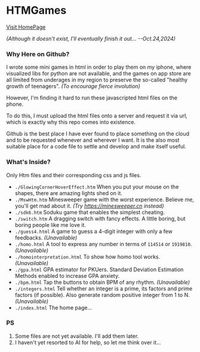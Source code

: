 # HTMGames

[Visit HomePage](https://html-preview.github.io/?url=https://github.com/Joat917/HTMGames/blob/main/index.html)

*(Although it doesn't exist, I'll eventually finish it out... --Oct.24,2024)*

### Why Here on Github?

I wrote some mini games in html in order to play them on my iphone, 
where visualized libs for python are not available, 
and the games on app store are all limited from underages in my region
to preserve the so-called "healthy growth of teenagers". *(To encourage fierce involution)*

However, I'm finding it hard to run these javascripted html files on the phone.

To do this, I must upload the html files onto a server and request it via url, 
which is exactly why this repo comes into existence.

Github is the best place I have ever found to place something on the cloud 
and to be requested whenever and wherever I want. 
It is the also most suitable place for a code file to settle and develop and make itself useful. 

### What's Inside?

Only Htm files and their corresponding css and js files.

- `./GlowingCornerHoverEffect.htm` When you put your mouse on the shapes, there are amazing lights shed on it. 
- `./MswHtm.htm` Minesweeper game with the worst experience. Believe me, you'll get mad about it. *(Try https://minesweeper.cn instead)*
- `./sdk6.htm` Soduku game that enables the simplest cheating. 
- `./switch.htm` A dragging switch with fancy effects. A little boring, but boring people like me love it.  
- `./guess4.html` A game to guess a 4-digit integer with only a few feedbacks. *(Unavailable)*
- `./homo.html` A tool to express any number in terms of `114514` or `1919810`. *(Unavailable)*
- `./homointerpretation.html` To show how homo tool works. *(Unavailable)*
- `./gpa.html` GPA estimator for PKUers. Standard Deviation Estimation Methods enabled to increase GPA anxiety. 
- `./bpm.html` Tap the buttons to obtain BPM of any rhythm. *(Unavailable)*
- `./integers.html` Tell whether an integer is a prime, its factors and prime factors (if possible). Also generate random positive integer from 1 to N. *(Unavailable)*
- `./index.html` The home page...

### PS

1. Some files are not yet available. I'll add them later.
2. I haven't yet resorted to AI for help, so let me think over it...
